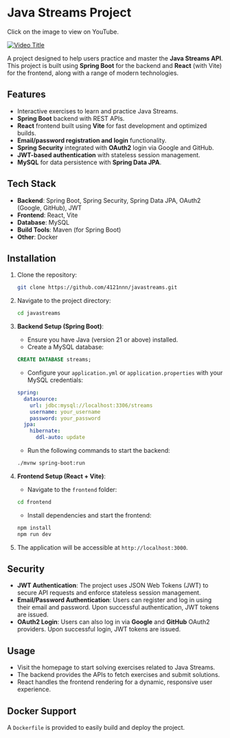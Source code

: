 # Java Streams Project

Click on the image to view on YouTube.

[![Video Title](https://i9.ytimg.com/vi_webp/GCMvXJZXTKg/mqdefault.webp?v=66eef3de&sqp=CIjpu7cG&rs=AOn4CLDWNfoEXTjO8yP3N8cmY9Oq1IntCw)](https://youtu.be/GCMvXJZXTKg)

A project designed to help users practice and master the **Java Streams API**. This project is built using **Spring Boot** for the backend and **React** (with Vite) for the frontend, along with a range of modern technologies.


## Features

- Interactive exercises to learn and practice Java Streams.
- **Spring Boot** backend with REST APIs.
- **React** frontend built using **Vite** for fast development and optimized builds.
- **Email/password registration and login** functionality.
- **Spring Security** integrated with **OAuth2** login via Google and GitHub.
- **JWT-based authentication** with stateless session management.
- **MySQL** for data persistence with **Spring Data JPA**.

## Tech Stack

- **Backend**: Spring Boot, Spring Security, Spring Data JPA, OAuth2 (Google, GitHub), JWT
- **Frontend**: React, Vite
- **Database**: MySQL
- **Build Tools**: Maven (for Spring Boot)
- **Other**: Docker

## Installation

1. Clone the repository:

    ```bash
    git clone https://github.com/4121nnn/javastreams.git
    ```

2. Navigate to the project directory:

    ```bash
    cd javastreams
    ```

3. **Backend Setup (Spring Boot)**:
   - Ensure you have Java (version 21 or above) installed.
   - Create a MySQL database:

    ```sql
    CREATE DATABASE streams;
    ```

   - Configure your `application.yml` or `application.properties` with your MySQL credentials:

    ```yaml
    spring:
      datasource:
        url: jdbc:mysql://localhost:3306/streams
        username: your_username
        password: your_password
      jpa:
        hibernate:
          ddl-auto: update
    ```

   - Run the following commands to start the backend:

    ```bash
    ./mvnw spring-boot:run
    ```

4. **Frontend Setup (React + Vite)**:
   - Navigate to the `frontend` folder:

    ```bash
    cd frontend
    ```

   - Install dependencies and start the frontend:

    ```bash
    npm install
    npm run dev
    ```

5. The application will be accessible at `http://localhost:3000`.

## Security

- **JWT Authentication**: The project uses JSON Web Tokens (JWT) to secure API requests and enforce stateless session management.
- **Email/Password Authentication**: Users can register and log in using their email and password. Upon successful authentication, JWT tokens are issued.
- **OAuth2 Login**: Users can also log in via **Google** and **GitHub** OAuth2 providers. Upon successful login, JWT tokens are issued.

## Usage

- Visit the homepage to start solving exercises related to Java Streams.
- The backend provides the APIs to fetch exercises and submit solutions.
- React handles the frontend rendering for a dynamic, responsive user experience.

## Docker Support

A `Dockerfile` is provided to easily build and deploy the project.

